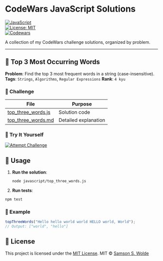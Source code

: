 # CodeWars JavaScript Solutions

[![JavaScript](https://img.shields.io/badge/JavaScript-ES6+-F7DF1E.svg?logo=javascript&logoColor=black)](https://developer.mozilla.org/en-US/docs/Web/JavaScript)  
[![License: MIT](https://img.shields.io/badge/License-MIT-lightgrey.svg)](https://opensource.org/licenses/MIT)  
[![Codewars](https://img.shields.io/badge/Codewars-Profile-B1361E.svg?logo=codewars)](https://www.codewars.com/users/)

A collection of my CodeWars challenge solutions, organized by problem.

---

## 🚀 Top 3 Most Occurring Words

**Problem**: Find the top 3 most frequent words in a string (case-insensitive).  
**Tags**: `Strings`, `Algorithms`, `Regular Expressions`
**Rank**: `4 kyu`

### 🧩 Challenge

| File                                                 | Purpose              |
| ---------------------------------------------------- | -------------------- |
| [top_three_words.js](/Javascript/top_three_words.js) | Solution code        |
| [top_three_words.md](/docs/top_three_words.md)       | Detailed explanation |

### 🚀 Try It Yourself

[![Attempt Challenge](https://img.shields.io/badge/Attempt-Challenge-B1361E.svg?logo=codewars)](https://www.codewars.com/kata/51e056fe544cf36c410000fb)

## 🚀 Usage

1. **Run the solution**:

   ```bash
   node javascript/top_three_words.js
   ```

2. **Run tests**:

```bash
npm test
```

### 📝 Example

```javascript
topThreeWords("Hello hello world world HELLO world, World");
// Output: ["world", "hello"]
```

## 📜 License

This project is licensed under the [MIT License](LICENSE).
MIT © [Samson S. Wolde](https://github.com/samson08sis/)

